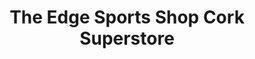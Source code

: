 ---
title: "The Edge Sports Shop Cork Superstore"
url: /cork/the-edge-sports-shop-cork-superstore/
shop: bicycle
---